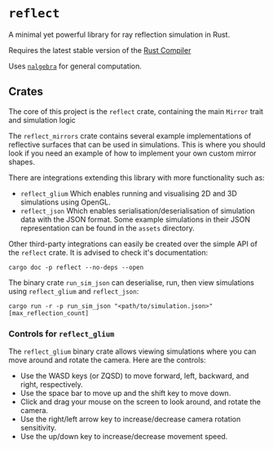 # `reflect`

A minimal yet powerful library for ray reflection simulation in Rust.

Requires the latest stable version of the [Rust Compiler](https://www.rust-lang.org/tools/install)

Uses [`nalgebra`](https://nalgebra.org/) for general computation.

## Crates

The core of this project is the `reflect` crate, containing the main `Mirror` trait and simulation logic

The `reflect_mirrors` crate contains several example implementations of reflective surfaces that can be used in simulations. This is where you should look if you need an example of how to implement your own custom mirror shapes.

There are integrations extending this library with more functionality such as:

- `reflect_glium` Which enables running and visualising 2D and 3D simulations using OpenGL.
- `reflect_json` Which enables serialisation/deserialisation of simulation data with the JSON format. Some example simulations in their JSON representation can be found in the `assets` directory.

Other third-party integrations can easily be created over the simple API of the `reflect` crate. It is advised to check it's documentation:

```shell
cargo doc -p reflect --no-deps --open
```

The binary crate `run_sim_json` can deserialise, run, then view simulations using `reflect_glium` and `reflect_json`:

```shell
cargo run -r -p run_sim_json "<path/to/simulation.json>" [max_reflection_count]
```

### Controls for `reflect_glium`

The `reflect_glium` binary crate allows viewing simulations where you can move around and rotate the camera. Here are the controls:

- Use the WASD keys (or ZQSD) to move forward, left, backward, and right, respectively.
- Use the space bar to move up and the shift key to move down.
- Click and drag your mouse on the screen to look around, and rotate the camera.
- Use the right/left arrow key to increase/decrease camera rotation sensitivity.
- Use the up/down key to increase/decrease movement speed.
